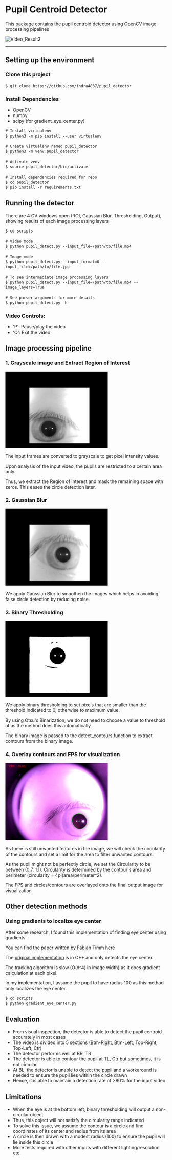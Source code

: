 # Pupil Centroid Detector

This package contains the pupil centroid detector using OpenCV image processing pipelines


![Video_Result2](docs/result.gif)

---
## Setting up the environment

### Clone this project

```
$ git clone https://github.com/indra4837/pupil_detector
```

### Install Dependencies

- OpenCV
- numpy
- scipy (for gradient_eye_center.py)

```
# Install virtualenv 
$ python3 -m pip install --user virtualenv

# Create virtualenv named pupil_detector
$ python3 -m venv pupil_detector

# Activate venv
$ source pupil_detector/bin/activate

# Install dependencies required for repo
$ cd pupil_detector
$ pip install -r requirements.txt
```

## Running the detector

There are 4 CV windows open (ROI, Gaussian Blur, Thresholding, Output), showing results of each image processing layers

```
$ cd scripts

# Video mode 
$ python pupil_detect.py --input_file=/path/to/file.mp4

# Image mode
$ python pupil_detect.py --input_format=0 --input_file=/path/to/file.jpg

# To see intermediate image processing layers
$ python pupil_detect.py --input_file=/path/to/file.mp4 --image_layers=True

# See parser arguments for more details
$ python pupil_detect.py -h
```

### Video Controls: 
- 'P': Pause/play the video
- 'Q': Exit the video 

## Image processing pipeline

### 1. Grayscale image and Extract Region of Interest

![Output after ROI](docs/roi.png)

The input frames are converted to grayscale to get pixel intensity values. 

Upon analysis of the input video, the pupils are restricted to a certain area only. 

Thus, we extract the Region of interest and mask the remaining space with zeros. This eases the circle detection later.

### 2. Gaussian Blur
![Output after gb](docs/gaussian_blur.png)

We apply Gaussian Blur to smoothen the images which helps in avoiding false circle detection by reducing noise.

### 3. Binary Thresholding
![Output after threshold](docs/thresholding.png)

We apply binary thresholding to set pixels that are smaller than the threshold indicated to 0, otherwise to maximum value. 

By using Otsu's Binarization, we do not need to choose a value to threshold at as the method does this automatically. 

The binary image is passed to the detect_contours function to extract contours from the binary image.

### 4. Overlay contours and FPS for visualization
![Final Output](docs/output.png)

As there is still unwanted features in the image, we will check the circularity of the contours and set a limit for the area to filter unwanted contours.

As the pupil might not be perfectly circle, we set the Circularity to be between (0,7, 1.1). Circularity is determined by the contour's area and perimeter (circularity = 4pi(area/perimeter^2).

The FPS and circles/contours are overlayed onto the final output image for visualization

## Other detection methods

### Using gradients to localize eye center

After some research, I found this implementation of finding eye center using gradients. 

You can find the paper written by Fabian Timm [here](https://www.inb.uni-luebeck.de/fileadmin/files/PUBPDFS/TiBa11b.pdf)

The [original implementation](https://github.com/trishume/eyeLike) is in C++ and only detects the eye center. 

The tracking algorithm is slow (O(n^4) in image width) as it does gradient calculation at each pixel.

In my implementation, I assume the pupil to have radius 100 as this method only localizes the eye center. 

```
$ cd scripts
$ python gradient_eye_center.py
```

## Evaluation

- From visual inspection, the detector is able to detect the pupil centroid accurately in most cases
- The video is divided into 5 sections (Btm-Right, Btm-Left, Top-Right, Top-Left, Ctr)
- The detector performs well at BR, TR
- The detector is able to contour the pupil at TL, Ctr but sometimes, it is not circular
- At BL, the detector is unable to detect the pupil and a workaround is needed to ensure the pupil lies within the circle drawn
- Hence, it is able to maintain a detection rate of >80% for the input video

## Limitations

- When the eye is at the bottom left, binary thresholding will output a non-circular object
- Thus, this object will not satisfy the circularity range indicated
- To solve this issue, we assume the contour is a circle and find coordinates of its center and radius from its area
- A circle is then drawn with a modest radius (100) to ensure the pupil will lie inside this circle
- More tests required with other inputs with different lighting/resolution etc.